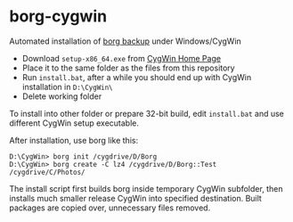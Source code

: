 # borg-cygwin
Automated installation of [borg backup](https://github.com/borgbackup/borg) under Windows/CygWin

* Download `setup-x86_64.exe` from [CygWin Home Page](https://cygwin.com/setup-x86_64.exe)
* Place it to the same folder as the files from this repository
* Run `install.bat`, after a while you should end up with CygWin installation in `D:\CygWin\`
* Delete working folder

To install into other folder or prepare 32-bit build, edit `install.bat` and use different CygWin setup executable.

After installation, use borg like this:

```
D:\CygWin> borg init /cygdrive/D/Borg
D:\CygWin> borg create -C lz4 /cygdrive/D/Borg::Test /cygdrive/C/Photos/
```

The install script first builds borg inside temporary CygWin subfolder, then installs much smaller release CygWin into specified destination. Built packages are copied over, unnecessary files removed.
